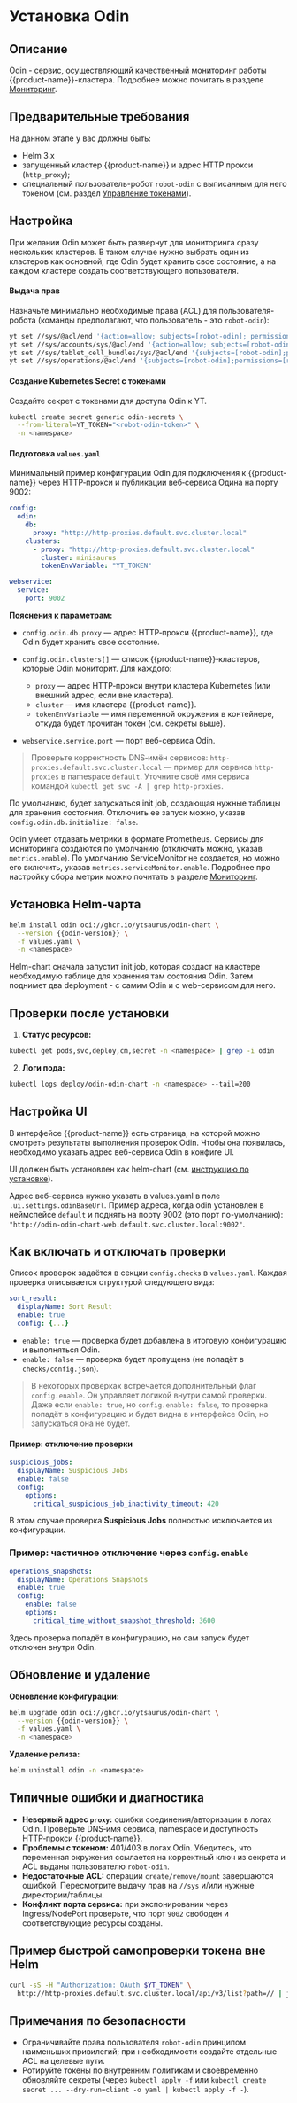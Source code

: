 # Установка Odin

## Описание

Odin - сервис, осуществляющий качественный мониторинг работы {{product-name}}-кластера. Подробнее можно почитать в разделе [Мониторинг](../../admin-guide/monitoring.md#odin).

## Предварительные требования

На данном этапе у вас должны быть:

* Helm 3.x
* запущенный кластер {{product-name}} и адрес HTTP прокси (`http_proxy`);
* специальный пользователь-робот `robot-odin` с выписанным для него токеном (см. раздел [Управление токенами](../../user-guide/storage/auth.md#token-management)).

## Настройка

При желании Odin может быть развернут для мониторинга сразу нескольких кластеров. В таком случае нужно выбрать один из кластеров как основной, где Odin будет хранить свое состояние, а на каждом кластере создать соответствующего пользователя.

#### Выдача прав

Назначьте минимально необходимые права (ACL) для пользователя-робота (команды предполагают, что пользователь - это `robot-odin`):

```bash
yt set //sys/@acl/end '{action=allow; subjects=[robot-odin]; permissions=[read; write; create; remove; mount]}'
yt set //sys/accounts/sys/@acl/end '{action=allow; subjects=[robot-odin]; permissions=[use]}'
yt set //sys/tablet_cell_bundles/sys/@acl/end '{subjects=[robot-odin];permissions=[use];action=allow}'
yt set //sys/operations/@acl/end '{subjects=[robot-odin];permissions=[read];action=allow}'
```

#### Создание Kubernetes Secret с токенами

Создайте секрет с токенами для доступа Odin к YT.

```bash
kubectl create secret generic odin-secrets \
  --from-literal=YT_TOKEN="<robot-odin-token>" \
  -n <namespace>
```

#### Подготовка `values.yaml`

Минимальный пример конфигурации Odin для подключения к {{product-name}} через HTTP‑прокси и публикации веб‑сервиса Одина на порту 9002:

```yaml
config:
  odin:
    db:
      proxy: "http://http-proxies.default.svc.cluster.local"
    clusters:
      - proxy: "http://http-proxies.default.svc.cluster.local"
        cluster: minisaurus
        tokenEnvVariable: "YT_TOKEN"

webservice:
  service:
    port: 9002
```

**Пояснения к параметрам:**

* `config.odin.db.proxy` — адрес HTTP‑прокси {{product-name}}, где Odin будет хранить свое состояние.
* `config.odin.clusters[]` — список {{product-name}}‑кластеров, которые Odin мониторит. Для каждого:

  * `proxy` — адрес HTTP‑прокси внутри кластера Kubernetes (или внешний адрес, если вне кластера).
  * `cluster` — имя кластера {{product-name}}.
  * `tokenEnvVariable` — имя переменной окружения в контейнере, откуда будет прочитан токен (см. секреты выше).
* `webservice.service.port` — порт веб-сервиса Odin.

> Проверьте корректность DNS‑имён сервисов: `http-proxies.default.svc.cluster.local` — пример для сервиса `http-proxies` в namespace `default`. Уточните своё имя сервиса командой `kubectl get svc -A | grep http-proxies`.

По умолчанию, будет запускаться init job, создающая нужные таблицы для хранения состояния. Отключить ее запуск можно, указав `config.odin.db.initialize: false`.

Odin умеет отдавать метрики в формате Prometheus. Сервисы для мониторинга создаются по умолчанию (отключить можно, указав `metrics.enable`). По умолчанию ServiceMonitor не создается, но можно его включить, указав `metrics.serviceMonitor.enable`. Подробнее про настройку сбора метрик можно почитать в разделе [Мониторинг](../../admin-guide/monitoring.md).


## Установка Helm‑чарта

```bash
helm install odin oci://ghcr.io/ytsaurus/odin-chart \
  --version {{odin-version}} \
  -f values.yaml \
  -n <namespace>
```

Helm-chart сначала запустит init job, которая создаст на кластере необходимую таблице для хранения там состояния Odin. Затем поднимет два deployment - с самим Odin и с web-сервисом для него.

## Проверки после установки

1. **Статус ресурсов:**

```bash
kubectl get pods,svc,deploy,cm,secret -n <namespace> | grep -i odin
```

2. **Логи пода:**

```bash
kubectl logs deploy/odin-odin-chart -n <namespace> --tail=200
```

## Настройка UI

В интерфейсе {{product-name}} есть страница, на которой можно смотреть результаты выполнения проверок Odin. Чтобы она появилась, необходимо указать адрес веб-сервиса Odin в конфиге UI.

UI должен быть установлен как helm-chart (см. [инструкцию по установке](../../admin-guide/install-ytsaurus#ui)).

Адрес веб-сервиса нужно указать в values.yaml в поле `.ui.settings.odinBaseUrl`. Пример адреса, когда odin установлен в неймспейсе `default` и поднять на порту 9002 (это порт по-умолчанию): `"http://odin-odin-chart-web.default.svc.cluster.local:9002"`.


## Как включать и отключать проверки

Список проверок задаётся в секции `config.checks` в `values.yaml`.
Каждая проверка описывается структурой следующего вида:

```yaml
sort_result:
  displayName: Sort Result
  enable: true
  config: {...}
```

- `enable: true` — проверка будет добавлена в итоговую конфигурацию и выполняться Odin.
- `enable: false` — проверка будет пропущена (не попадёт в `checks/config.json`).

> В некоторых проверках встречается дополнительный флаг `config.enable`.
> Он управляет логикой внутри самой проверки. Даже если `enable: true`, но `config.enable: false`, то проверка попадёт в конфигурацию и будет видна в интерфейсе Odin, но запускаться она не будет.

#### Пример: отключение проверки

```yaml
suspicious_jobs:
  displayName: Suspicious Jobs
  enable: false
  config:
    options:
      critical_suspicious_job_inactivity_timeout: 420
```

В этом случае проверка **Suspicious Jobs** полностью исключается из конфигурации.

### Пример: частичное отключение через `config.enable`

```yaml
operations_snapshots:
  displayName: Operations Snapshots
  enable: true
  config:
    enable: false
    options:
      critical_time_without_snapshot_threshold: 3600
```

Здесь проверка попадёт в конфигурацию, но сам запуск будет отключен внутри Odin.

## Обновление и удаление

**Обновление конфигурации:**

```bash
helm upgrade odin oci://ghcr.io/ytsaurus/odin-chart \
  --version {{odin-version}} \
  -f values.yaml \
  -n <namespace>
```

**Удаление релиза:**

```bash
helm uninstall odin -n <namespace>
```

## Типичные ошибки и диагностика

* **Неверный адрес `proxy`:** ошибки соединения/авторизации в логах Odin. Проверьте DNS‑имя сервиса, namespace и доступность HTTP‑прокси {{product-name}}.
* **Проблемы с токеном:** 401/403 в логах Odin. Убедитесь, что переменная окружения ссылается на корректный ключ из секрета и ACL выданы пользователю `robot-odin`.
* **Недостаточные ACL:** операции `create/remove/mount` завершаются ошибкой. Пересмотрите выдачу прав на `//sys` и/или нужные директории/таблицы.
* **Конфликт порта сервиса:** при экспонировании через Ingress/NodePort проверьте, что порт `9002` свободен и соответствующие ресурсы созданы.

## Пример быстрой самопроверки токена вне Helm

```bash
curl -sS -H "Authorization: OAuth $YT_TOKEN" \
  http://http-proxies.default.svc.cluster.local/api/v3/list?path=// | jq .
```

## Примечания по безопасности

* Ограничивайте права пользователя `robot-odin` принципом наименьших привилегий; при необходимости создайте отдельные ACL на целевые пути.
* Ротируйте токены по внутренним политикам и своевременно обновляйте секреты (через `kubectl apply -f` или `kubectl create secret ... --dry-run=client -o yaml | kubectl apply -f -`).

